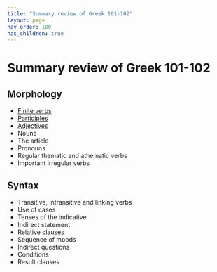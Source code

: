 ```yaml
---
title: "Summary review of Greek 101-102"
layout: page
nav_order: 100
has_children: true
---
```




# Summary review of Greek 101-102

## Morphology

- [Finite verbs](./finiteverbs/)
- [Participles](./participles/)
- [Adjectives](./adjectives/)
- Nouns
- The article
- Pronouns
- Regular thematic and athematic verbs
- Important irregular verbs

## Syntax

- Transitive, intransitive and linking verbs
- Use of cases
- Tenses of the indicative
- Indirect statement
- Relative clauses
- Sequence of moods
- Indirect questions
- Conditions
- Result clauses